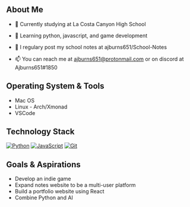 ## About Me

- 🎒 Currently studying at La Costa Canyon High School

- 🌱 Learning python, javascript, and game development

- 📝 I regulary post my school notes at ajburns651/School-Notes

- 📫 You can reach me at ajburns651@protonmail.com or on discord at Ajburns651#1850

## Operating System & Tools

- Mac OS
- Linux - Arch/Xmonad
- VSCode

## Technology Stack

[![Python](https://img.shields.io/badge/-Python-3776AB?style=flat-square&logo=python&logoColor=ffffff)](https://www.python.org/)
[![JavaScript](https://img.shields.io/badge/-JavaScript-%23F7DF1C?style=flat-square&logo=javascript&logoColor=000000&labelColor=%23F7DF1C&color=%23FFCE5A)](https://www.javascript.com/)
[![Git](https://img.shields.io/badge/-Git-%23F05032?style=flat-square&logo=git&logoColor=%23ffffff)](https://git-scm.com/)

## Goals & Aspirations

- Develop an indie game
- Expand notes website to be a multi-user platform
- Build a portfolio website using React
- Combine Python and AI

